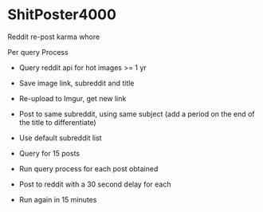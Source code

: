 # ShitPoster4000
Reddit re-post karma whore

Per query Process
 - Query reddit api for hot images >= 1 yr
 - Save image link, subreddit and title
 - Re-upload to Imgur, get new link
 - Post to same subreddit, using same subject (add a period on the end of the title to differentiate)

- Use default subreddit list
- Query for 15 posts
- Run query process for each post obtained
- Post to reddit with a 30 second delay for each
- Run again in 15 minutes
